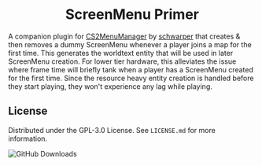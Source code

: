 <h1 align="center">ScreenMenu Primer</h1>
<div align="left">
  
A companion plugin for [CS2MenuManager](https://github.com/schwarper/CS2MenuManager) by [schwarper](https://github.com/schwarper) that creates & then removes a dummy ScreenMenu whenever a player joins a map for the first time. This generates the worldtext entity that will be used in later ScreenMenu creation. For lower tier hardware, this alleviates the issue where frame time will briefly tank when a player has a ScreenMenu created for the first time. Since the resource heavy entity creation is handled before they start playing, they won't experience any lag while playing.

</div>

## License

Distributed under the GPL-3.0 License. See `LICENSE.md` for more information.

![GitHub Downloads](https://img.shields.io/github/downloads/M-archand/ScreenMenuPrimer/total?style=for-the-badge)
